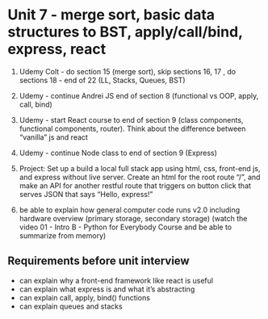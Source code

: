 # Unit 7 - merge sort, basic data structures to BST, apply/call/bind, express, react

1. Udemy Colt - do section 15 (merge sort), skip sections 16, 17 , do sections 18 - end of 22 (LL, Stacks, Queues, BST)

2. Udemy - continue Andrei JS end of section 8 (functional vs OOP, apply, call, bind)

3. Udemy - start React course to end of section 9 (class components, functional components, router). Think about the difference between “vanilla” js and react

4. Udemy - continue Node class to end of section 9 (Express)

5. Project: Set up a build a local full stack app using html, css, front-end js, and express without live server. Create an html for the root route “/”, and make an API for another restful route that triggers on button click that serves JSON that says “Hello, express!”

6. be able to explain how general computer code runs v2.0 including hardware overview (primary storage, secondary storage)
(watch the video 01 - Intro B - Python for Everybody Course and be able to summarize from memory)

## Requirements before unit interview
- can explain why a front-end framework like react is useful
- can explain what express is and what it’s abstracting
- can explain call, apply, bind() functions
- can explain queues and stacks